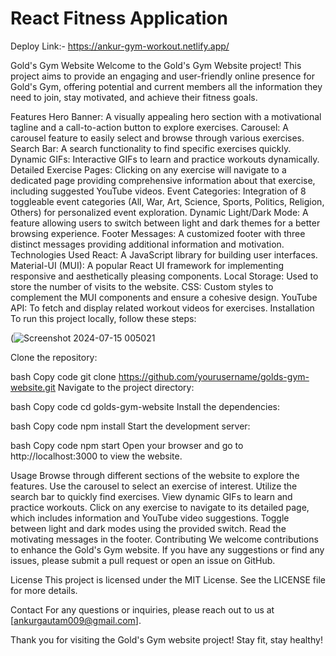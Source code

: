 # React Fitness Application
Deploy Link:- https://ankur-gym-workout.netlify.app/

Gold's Gym Website
Welcome to the Gold's Gym Website project! This project aims to provide an engaging and user-friendly online presence for Gold's Gym, offering potential and current members all the information they need to join, stay motivated, and achieve their fitness goals.

Features
Hero Banner: A visually appealing hero section with a motivational tagline and a call-to-action button to explore exercises.
Carousel: A carousel feature to easily select and browse through various exercises.
Search Bar: A search functionality to find specific exercises quickly.
Dynamic GIFs: Interactive GIFs to learn and practice workouts dynamically.
Detailed Exercise Pages: Clicking on any exercise will navigate to a dedicated page providing comprehensive information about that exercise, including suggested YouTube videos.
Event Categories: Integration of 8 toggleable event categories (All, War, Art, Science, Sports, Politics, Religion, Others) for personalized event exploration.
Dynamic Light/Dark Mode: A feature allowing users to switch between light and dark themes for a better browsing experience.
Footer Messages: A customized footer with three distinct messages providing additional information and motivation.
Technologies Used
React: A JavaScript library for building user interfaces.
Material-UI (MUI): A popular React UI framework for implementing responsive and aesthetically pleasing components.
Local Storage: Used to store the number of visits to the website.
CSS: Custom styles to complement the MUI components and ensure a cohesive design.
YouTube API: To fetch and display related workout videos for exercises.
Installation
To run this project locally, follow these steps:


(![Screenshot 2024-07-15 005021](https://github.com/user-attachments/assets/6974c074-4cc8-4157-95aa-9d796c55933a)


Clone the repository:

bash
Copy code
git clone https://github.com/yourusername/golds-gym-website.git
Navigate to the project directory:

bash
Copy code
cd golds-gym-website
Install the dependencies:

bash
Copy code
npm install
Start the development server:

bash
Copy code
npm start
Open your browser and go to http://localhost:3000 to view the website.

Usage
Browse through different sections of the website to explore the features.
Use the carousel to select an exercise of interest.
Utilize the search bar to quickly find exercises.
View dynamic GIFs to learn and practice workouts.
Click on any exercise to navigate to its detailed page, which includes information and YouTube video suggestions.
Toggle between light and dark modes using the provided switch.
Read the motivating messages in the footer.
Contributing
We welcome contributions to enhance the Gold's Gym website. If you have any suggestions or find any issues, please submit a pull request or open an issue on GitHub.

License
This project is licensed under the MIT License. See the LICENSE file for more details.

Contact
For any questions or inquiries, please reach out to us at [ankurgautam009@gmail.com].

Thank you for visiting the Gold's Gym website project! Stay fit, stay healthy!





